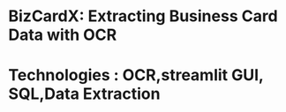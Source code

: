 # BizCardX: Extracting Business Card Data with OCR
# Technologies : OCR,streamlit GUI, SQL,Data Extraction
